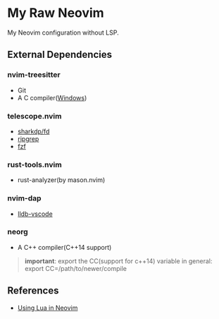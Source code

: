 # My Raw Neovim

My Neovim configuration without LSP.

## External Dependencies

### nvim-treesitter

- Git
- A C compiler([Windows](https://github.com/nvim-treesitter/nvim-treesitter/wiki/Windows-support))

### telescope.nvim

- [sharkdp/fd](https://github.com/sharkdp/fd)
- [ripgrep](https://github.com/BurntSushi/ripgrep)
- [fzf](https://github.com/junegunn/fzf)

### rust-tools.nvim

- rust-analyzer(by mason.nvim)

### nvim-dap

- [lldb-vscode](https://lldb.llvm.org)

### neorg

- A C++ compiler(C++14 support)

> **important**: export the CC(support for c++14) variable in general: export CC=/path/to/newer/compile

## References

- [Using Lua in Neovim](https://github.com/nanotee/nvim-lua-guide)
